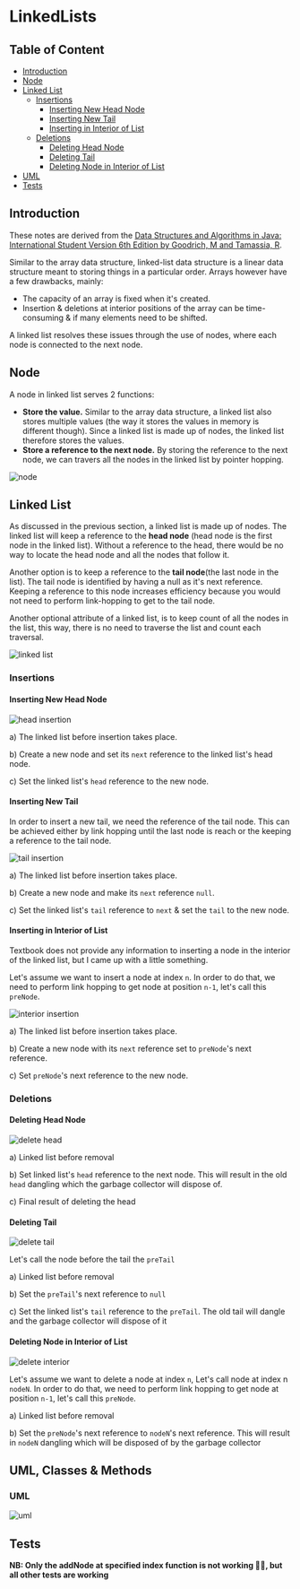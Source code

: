 # LinkedLists

## Table of Content

- [Introduction](#introduction)
- [Node](#node)
- [Linked List](#linked-list)
  * [Insertions](#insertions)
    + [Inserting New Head Node](#inserting-new-head-node)
    + [Inserting New Tail](#inserting-new-tail)
    + [Inserting in Interior of List](#inserting-in-interior-of-list)
  * [Deletions](#deletions)
    + [Deleting Head Node](#deleting-head-node)
    + [Deleting Tail](#deleting-tail)
    + [Deleting Node in Interior of List](#deleting-node-in-interior-of-list)
- [UML](#uml)
- [Tests](#tests)

## Introduction

These notes are derived from the [Data Structures and Algorithms in Java: International Student Version 6th Edition by Goodrich, M and Tamassia, R](https://www.directtextbook.com/isbn/9781118808573).

Similar to the array data structure, linked-list data structure is a linear data structure meant to storing 
things in a particular order. Arrays however have a few drawbacks, mainly:

- The capacity of an array is fixed when it's created.
- Insertion & deletions at interior positions of the array can be time-consuming &  if many elements need to be shifted.

A linked list resolves these issues through the use of nodes, where each node is connected to the next node.

## Node

A node in linked list serves 2 functions:

- **Store the value.** Similar to the array data structure, a linked list also stores multiple values (the way it stores the values in memory
  is different though). Since a linked list is made up of nodes, the linked list therefore stores the values.
- **Store a reference to the next node.** By storing the reference to the next node, we can travers all the nodes in the linked list by pointer hopping. 

![node](./docs/node.png)

## Linked List

As discussed in the previous section, a linked list is made up of nodes. The linked list will keep a reference to the **head node** 
(head node is the first node in the linked list). Without a reference to the head, there would be no way to locate the head node and 
all the nodes that follow it.

Another option is to keep a reference to the **tail node**(the last node in the list). The tail node is identified by having a null
as it's next reference. Keeping a reference to this node increases efficiency because you would not need to perform link-hopping to 
get to the tail node.

Another optional attribute of a linked list, is to keep count of all the nodes in the list, this way, there is no need to traverse the 
list and count each traversal.

![linked list](./docs/linked-list.png)

### Insertions

#### Inserting New Head Node

![head insertion](./docs/insertion/head.png)

a) The linked list before insertion takes place.

b) Create a new node and set its `next` reference to the linked list's head node.

c) Set the linked list's `head` reference to the new node.

#### Inserting New Tail

In order to insert a new tail, we need the reference of the tail node. This can be achieved either by link hopping until the last node is 
reach or the keeping a reference to the tail node.

![tail insertion](./docs/insertion/tail.png)

a) The linked list before insertion takes place.

b) Create a new node and make its `next` reference `null`.

c) Set the linked list's `tail` reference to `next` &  set the `tail` to the new node.

#### Inserting in Interior of List

Textbook does not provide any information to inserting a node in the interior of the linked list, but I came up with a little something.

Let's assume we want to insert a node at index `n`. In order to do that, we need to perform link hopping to get node at position `n-1`, 
let's call this `preNode`.

![interior insertion](./docs/insertion/interior.png)

a) The linked list before insertion takes place.

b) Create a new node with its `next` reference set to `preNode`'s next reference.

c) Set `preNode`'s next reference to the new node.

### Deletions

#### Deleting Head Node

![delete head](./docs/deletion/head.png)

a) Linked list before removal

b) Set linked list's `head` reference to the next node. This will result in the old `head` dangling which the garbage collector will dispose of.

c) Final result of deleting the head

#### Deleting Tail

![delete tail](./docs/deletion/tail.png)

Let's call the node before the tail the `preTail`

a) Linked list before removal

b) Set the `preTail`'s next reference to `null`

c) Set the linked list's `tail` reference to the `preTail`. The old tail will dangle and the garbage collector will dispose of it

#### Deleting Node in Interior of List

![delete interior](./docs/deletion/interior.png)

Let's assume we want to delete a node at index `n`, Let's call node at index n `nodeN`. In order to do that, we need to perform link hopping to get node at position `n-1`,
let's call this `preNode`.

a) Linked list before removal

b) Set the `preNode`'s next reference to `nodeN`'s next reference. This will result in `nodeN` dangling which will be disposed of by the garbage collector 

## UML, Classes & Methods

### UML

![uml](./docs/uml.png)

## Tests

**NB: Only the addNode at specified index function is not working 🥲🥲, but all other tests are working**
